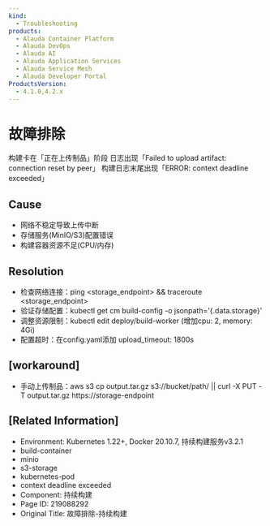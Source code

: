 ```yaml
---
kind:
  - Troubleshooting
products:
  - Alauda Container Platform
  - Alauda DevOps
  - Alauda AI
  - Alauda Application Services
  - Alauda Service Mesh
  - Alauda Developer Portal
ProductsVersion:
  - 4.1.0,4.2.x
---
```

<!-- A type of document that involves encountering a fault, diagnosing it, performing root cause analysis, and providing solutions. -->

# 故障排除

构建卡在「正在上传制品」阶段 日志出现「Failed to upload artifact: connection reset by peer」 构建日志末尾出现「ERROR: context deadline exceeded」

## Cause
- 网络不稳定导致上传中断
- 存储服务(MinIO/S3)配置错误
- 构建容器资源不足(CPU/内存)

## Resolution
- 检查网络连接：ping <storage_endpoint> && traceroute <storage_endpoint>
- 验证存储配置：kubectl get cm build-config -o jsonpath='{.data.storage}'
- 调整资源限制：kubectl edit deploy/build-worker (增加cpu: 2, memory: 4Gi)
- 配置超时：在config.yaml添加 upload_timeout: 1800s

## [workaround]
- 手动上传制品：aws s3 cp output.tar.gz s3://bucket/path/ || curl -X PUT -T output.tar.gz https://storage-endpoint

## [Related Information]
- Environment: Kubernetes 1.22+, Docker 20.10.7, 持续构建服务v3.2.1
- build-container
- minio
- s3-storage
- kubernetes-pod
- context deadline exceeded
- Component: 持续构建
- Page ID: 219088292
- Original Title: 故障排除-持续构建
